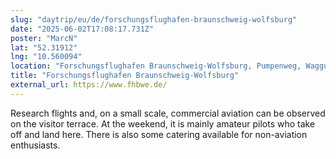 ```yaml
---
slug: "daytrip/eu/de/forschungsflughafen-braunschweig-wolfsburg"
date: "2025-06-02T17:08:17.731Z"
poster: "MarcN"
lat: "52.31912"
lng: "10.560094"
location: "Forschungsflughafen Braunschweig-Wolfsburg, Pumpenweg, Waggum, Wabe-Schunter-Beberbach, Braunschweig, Niedersachsen, 38110, Deutschland"
title: "Forschungsflughafen Braunschweig-Wolfsburg"
external_url: https://www.fhbwe.de/
---
```

Research flights and, on a small scale, commercial aviation can be observed on the visitor terrace. At the weekend, it is mainly amateur pilots who take off and land here. There is also some catering available for non-aviation enthusiasts.